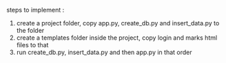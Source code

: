 steps to implement :
1. create a project folder, copy app.py, create_db.py and insert_data.py to the folder
2. create a templates folder inside the project, copy login and marks html files to that
3. run create_db.py, insert_data.py and then app.py in that order 
